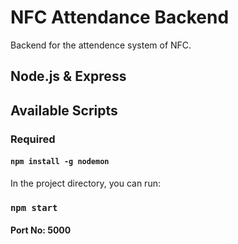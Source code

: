 # NFC Attendance Backend
Backend for the attendence system of NFC.

## Node.js & Express

## Available Scripts

### Required

#### `npm install -g nodemon`

In the project directory, you can run:

### `npm start`

#### Port No: 5000
